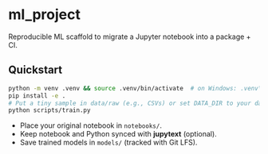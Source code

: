# ml_project

Reproducible ML scaffold to migrate a Jupyter notebook into a package + CI.

## Quickstart

```bash
python -m venv .venv && source .venv/bin/activate  # on Windows: .venv\Scripts\activate
pip install -e .
# Put a tiny sample in data/raw (e.g., CSVs) or set DATA_DIR to your dataset folder
python scripts/train.py
```

- Place your original notebook in `notebooks/`.
- Keep notebook and Python synced with **jupytext** (optional).
- Save trained models in `models/` (tracked with Git LFS).

